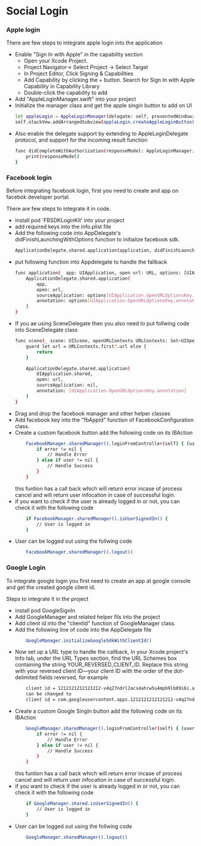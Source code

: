 # Social Login

### Apple login
 There are few steps to integrate apple login into the application
 - Enable "Sign In with Apple" in the capability section
   - Open your Xcode Project.
   - Project Navigator→ Select Project → Select Target
   - In Project Editor, Click Signing & Capabilities
   - Add Capability by clicking the + button. Search for Sign In with Apple Capability in Capability Library
   - Double-click the capability to add
 - Add "AppleLoginManager.swift" into your project
 - Initialize the manager class and get the apple singin button to add on UI
    ```sh
    let appleLogin = AppleLoginManager(delegate: self, presentedWindow: self)
    self.stackVew.addArrangedSubview(appleLogin.createAppleLoginButton())
    ```
- Also enable the delegate support by extending to AppleLoginDelegate protocol, and support for the incoming result function
    ```sh
    func didCompleteWithAuthorization(responseModel: AppleLoginManager.AppleLoginResponseModel) {
        print(responseModel)
    }
    ```

### Facebook login
Before integrating facebook login, first you need to create and app on facebok developer portal.

There are few steps to integrate it in code.
- install pod 'FBSDKLoginKit' into your project
- add required keys into the info.plist file
- Add the following code into AppDelegate's didFinishLaunchingWithOptions function to initialize facebook sdk.
    ```sh
    ApplicationDelegate.shared.application(application, didFinishLaunchingWithOptions: launchOptions)
    ```
- put following function into Appdelegate to handle the fallback
    ```sh
    func application(_ app: UIApplication, open url: URL, options: [UIApplication.OpenURLOptionsKey : Any] = [:]) -> Bool {
        ApplicationDelegate.shared.application(
            app,
            open: url,
            sourceApplication: options[UIApplication.OpenURLOptionsKey.sourceApplication] as? String,
            annotation: options[UIApplication.OpenURLOptionsKey.annotation]
        )
    }
    ```
- If you ae using SceneDelegate then you also need to put follwing code into SceneDelegate class
    ```sh
    func scene(_ scene: UIScene, openURLContexts URLContexts: Set<UIOpenURLContext>) {
        guard let url = URLContexts.first?.url else {
            return
        }

        ApplicationDelegate.shared.application(
            UIApplication.shared,
            open: url,
            sourceApplication: nil,
            annotation: [UIApplication.OpenURLOptionsKey.annotation]
        )
    }
    ```
- Drag and drop the facebook manager and other helper classes
- Add facebook key into the "fbAppId" function of FacebookConfiguration class.
- Create a custom facebook button add the following code on its IBAction
    ```sh
        FacebookManager.sharedManager().loginFromController(self) { (user, error) in
            if error != nil {
                // Handle Error
            } else if user != nil {
                // Handle Success
            }
        }
   ```
    this  funtion has a call back which will return error incase of process cancel and will return user infocation in case of successful login.
- if you want to check if the user is already logged in or not, you can check it with the following code
    ```sh
        if FacebookManager.sharedManager().isUserSignedIn() {
            // User is logged in
        }
    ```
- User can be logged out using the follwing code 
    ```sh
        FacebookManager.sharedManager().logout()
    ```
    
### Google Login
To integrate google login you first need to create an app at google console and get the created google client id.

Steps to integrate it in the project
- install pod GoogleSignIn
- Add GoogleManager and related helper fils into the project
- Add client id into the "clientId" function of GoogleManager class.
- Add the following line of code into the AppDelegate file
    ```sh
        GoogleManager.initializeGoogleSdkWithClientId()
    ```
- Now set up a URL type to handle the callback, In your Xcode project's Info tab, under the URL Types section, find the URL Schemes box containing the string YOUR_REVERSED_CLIENT_ID. Replace this string with your reversed client ID—your client ID with the order of the dot-delimited fields reversed, 
for example
    ```sh
        client id = 1212121212121212-v4q27ndrl2acs4ahrw5u4mpb9lb89i6i.apps.googleusercontent.com
        can be changed to
        client id = com.googleusercontent.apps.1212121212121212-v4q27ndrl2acs4cbos5u4mpb9lb89i6i
    ```
- Create a custom Google SingIn button add the following code on its IBAction
    ```sh
        GoogleManager.sharedManager().loginFromController(self) { (user, error) in
            if error != nil {
                // Handle Error
            } else if user != nil {
                // Handle Success
            }
        }
   ```
    this  funtion has a call back which will return error incase of process cancel and will return user infocation in case of successful login.
- if you want to check if the user is already logged in or not, you can check it with the following code
    ```sh
        if GoogleManager.shared.isUserSignedIn() {
            // User is logged in
        }
    ```
- User can be logged out using the follwing code 
    ```sh
        GoogleManager.sharedManager().logout()
    ```


